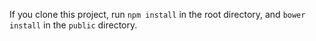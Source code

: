 If you clone this project, run `npm install` in the root directory, and `bower install` in the `public` directory.
